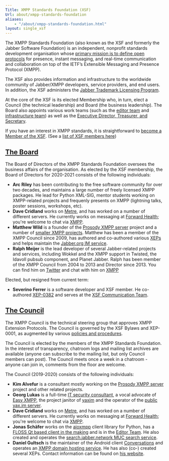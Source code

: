```yaml
---
Title: XMPP Standards Foundation (XSF)
Url: about/xmpp-standards-foundation
aliases:
    - "/about/xmpp-standards-foundation.html"
layout: single_xsf
---
```


The XMPP Standards Foundation (also known as the XSF and formerly the Jabber Software Foundation) is an independent, nonprofit standards development organisation whose [primary mission is to define open protocols](/about/xsf/mission) for presence, instant messaging, and real-time communication and collaboration on top of the IETF’s Extensible Messaging and Presence Protocol (XMPP).

The XSF also provides information and infrastructure to the worldwide community of Jabber/XMPP developers, service providers, and end users. In addition, the XSF administers the [Jabber Trademark Licensing Program](/about/xsf/jabber-trademark).

At the core of the XSF is its elected Membership who, in turn, elect a Council (the technical leadership) and Board (the business leadership). The Board also appoints various work teams (such as the [editor team](/about/xsf/editor-team) and [infrastructure team](/about/xsf/infrastructure-team)) as well as the [Executive Director, Treasurer, and Secretary](/about/xsf/people).

If you have an interest in XMPP standards, it is straightforward to [become a Member of the XSF](/community/membership). (See a [list of XSF members here](/about/xsf/members))

## <a name="board" href="#board">The Board</a>

The Board of Directors of the XMPP Standards Foundation oversees the business affairs of the organisation. As elected by the XSF membership, the Board of Directors for 2020-2021 consists of the following individuals:

- __Arc Riley__ has been contributing to the free software community for over two decades, and maintains a large number of freely licensed XMPP packages. He lead for Python XML-SIG, mentor students working on XMPP-related projects and frequenly presents on XMPP (lightning talks, poster sessions, workshops, etc).
- __Dave Cridland__ works on [Metre](https://github.com/dwd/metre), and has worked on a number of different servers. He currently works on messaging at [Forward Health](https://forwardhealth.co/); you're welcome to chat via [XMPP](xmpp:dwd@dave.cridland.net).
- __Matthew Wild__ is a founder of the [Prosody XMPP server](http://prosody.im/) project and a number of [smaller XMPP projects](http://code.matthewwild.co.uk/). Matthew has been a member of the XMPP Council since 2009, has authored and co-authored various [XEPs](/extensions/) and helps maintain the [Jabber.org IM service](http://jabber.org/).
- __Ralph Meijer__ is the lead developer of several Jabber-related projects and services, including Wokkel and the XMPP support in Twisted, the Idavoll pubsub component, and Planet Jabber. Ralph has been member of the XMPP Council from 2004 to 2013 and Director since 2013. You can find him on [Twitter](http://twitter.com/ralphm) and chat with him on [XMPP](xmpp:ralphm@ik.nu)

Elected, but resigned from current term:

- __Severino Ferrer__ is a software developer and XSF member. He co-authored [XEP-0382](https://xmpp.org/extensions/xep-0382.html) and serves at the [XSF Communication Team](https://wiki.xmpp.org/web/CommTeam).

## <a name="council" href="#council">The Council</a>

The XMPP Council is the technical steering group that approves XMPP Extension Protocols. The Council is governed by the XSF Bylaws and XEP-0001, as augmented by various [policies and procedures](/about/xsf/council-policies-and-procedures).

The Council is elected by the members of the XMPP Standards Foundation. In the interest of transparency, chatroom logs and mailing list archives are available (anyone can subscribe to the mailing list, but only Council members can post). The Council meets once a week in a chatroom - anyone can join in, comments from the floor are welcome.

The Council (2019-2020) consists of the following individuals:

- __Kim Alvefur__ is a consultant mostly working on the [Prosody XMPP server](http://prosody.im/) project and other related projects.
- __Georg Lukas__ is a full-time [IT security consultant](https://rt-solutions.de/en/home-2/), a vocal advocate of [Easy XMPP](https://wiki.xmpp.org/web/Category:Easy_XMPP), the project janitor of [yaxim](https://yaxim.org) and the operator of the [public yax.im server](https://yaxim.org/yax.im/).
- __Dave Cridland__ works on [Metre](https://github.com/dwd/metre), and has worked on a number of different servers. He currently works on messaging at [Forward Health](https://forwardhealth.co/); you're welcome to chat via [XMPP](xmpp:dwd@dave.cridland.net).
- __Jonas Schäfer__ works on the [aioxmpp](https://github.com/horazont/aioxmpp) client library for Python, has a [FLOSS Qt based client in the making](https://github.com/jabbercat/jabbercat) and is in the [Editor Team](/about/xsf/editor-team). He also created and operates the [search.jabber.network MUC search service](https://search.jabber.network/).
- __Daniel Gultsch__ is the maintainer of the Android client [Conversations](https://conversations.im) and operates an [XMPP domain hosting service](https://account.conversations.im/domain). He has also (co-) created several XEPs. Contact information can be found on [his website](https://gultsch.de).
